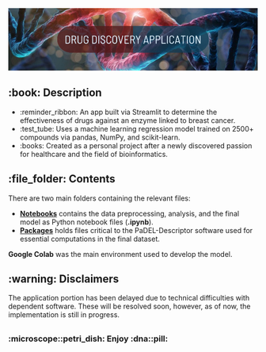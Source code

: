 <!DOCTYPE html>
<html>
<head>
  <meta charset="UTF-8">
</head>
<body>
  <img src="https://github.com/AK-147/Drug-Discovery/blob/main/DD%20Banner.png?raw=true" alt="Banner"/>
  
  <h2>:book: Description</h2>
  <ul>
    <li>:reminder_ribbon: An app built via Streamlit to determine the effectiveness of drugs against an enzyme linked to breast cancer.</li>
    <li>:test_tube: Uses a machine learning regression model trained on 2500+ compounds via pandas, NumPy, and scikit-learn.</li>
    <li>:books: Created as a personal project after a newly discovered passion for healthcare and the field of bioinformatics.</li>
  </ul>

  <h2>:file_folder: Contents</h2>
  <p>There are two main folders containing the relevant files:</p>
  <ul>
    <li><strong><a href="https://github.com/AK-147/Drug-Discovery/tree/main/Notebooks">Notebooks</a></strong> contains the data preprocessing, analysis, and the final model as Python notebook files (<strong>.ipynb</strong>).</li>
    <li><strong><a href="https://github.com/AK-147/Drug-Discovery/tree/main/Packages">Packages</a></strong> holds files critical to the PaDEL-Descriptor software used for essential computations in the final dataset.</li>
  </ul>
  <p><strong>Google Colab</strong> was the main environment used to develop the model.</p>
  
  <h2>:warning: Disclaimers</h2>
  <p>
    The application portion has been delayed due to technical difficulties with dependent software. These will be resolved soon, however, as of now, the implementation is still in progress.
  </p>
  <h2></h2>
  <h3>:microscope::petri_dish: Enjoy :dna::pill:</h3>
</body>
</html>
